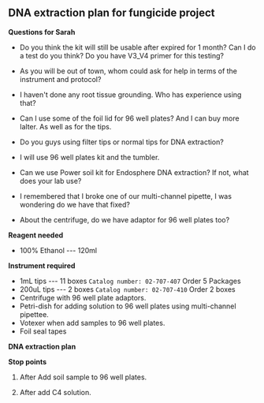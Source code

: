 ## DNA extraction plan for fungicide project

**Questions for Sarah**

* Do you think the kit will still be usable after expired for 1 month? Can I do a test do you think? Do you have V3_V4 primer for this testing? 

* As you will be out of town, whom could ask for help in terms of the instrument and protocol?

* I haven't done any root tissue grounding. Who has experience using that? 

* Can I use some of the foil lid for 96 well plates? And I can buy more lalter. As well as for the tips.

* Do you guys using filter tips or normal tips for DNA extraction?

* I will use 96 well plates kit and the tumbler.

* Can we use Power soil kit for Endosphere DNA extraction? If not, what does your lab use?

* I remembered that I broke one of our multi-channel pipette, I was wondering do we have that fixed? 

* About the centrifuge, do we have adaptor for 96 well plates too? 



**Reagent  needed**

* 100% Ethanol  --- 120ml

**Instrument required**

* 1mL tips  ---  11 boxes ``Catalog number: 02-707-407`` Order 5 Packages
* 200uL tips  --- 2 boxes  ``Catalog number: 02-707-410`` Order 2 boxes
* Centrifuge with 96 well plate adaptors.
* Petri-dish for adding solution to 96 well plates using multi-channel pipettee.
* Votexer when add samples to 96 well plates.
* Foil seal tapes


**DNA extraction plan**

**Stop points**

1. After Add soil sample to 96 well plates.

2. After add C4 solution.





